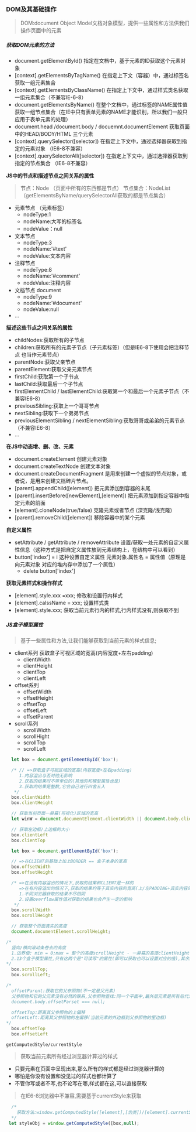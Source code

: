 ### DOM及其基础操作
> DOM:document Object Model文档对象模型，提供一些属性和方法供我们操作页面中的元素

##### 获取DOM元素的方法
- document.getElementById() 指定在文档中，基于元素的ID获取这个元素对象
- [context].getElementsByTagName() 在指定上下文（容器）中，通过标签名获取一组元素集合
- [context].getElementsByClassName() 在指定上下文中，通过样式类名获取一组元素集合（不兼容IE-6-8）
- document.getElementsByName() 在整个文档中，通过标签的NAME属性值获取一组节点集合（在IE中只有表单元素的NAME才能识别，所以我们一般只应用于表单元素的处理）
- document.head /document.body / docuemnt.documentElement 获取页面中的HEAD/BODY/HTML 三个元素
- [context].querySelector([selector]) 在指定上下文中，通过选择器获取到指定的元素对象 （IE6-8不兼容）
- [context].querySelectorAll([selector]) 在指定上下文中，通过选择器获取到指定的节点集合 （IE6-8不兼容） 

**JS中的节点和描述节点之间关系的属性**
> 节点：Node （页面中所有的东西都是节点）
> 节点集合：NodeList （getElementsByName/querySelectorAll获取的都是节点集合）
- 元素节点 （元素标签）
  + nodeType:1
  + nodeName:大写的标签名
  + nodeValue：null
- 文本节点
  + nodeType:3
  + nodeName:'#text'
  + nodeValue:文本内容
- 注释节点
  + nodeType:8
  + nodeName:'#comment'
  + nodeValue:注释内容
- 文档节点 document
  + nodeType:9
  + nodeName:'#document'
  + nodeValue:null
- ...
  
**描述这些节点之间关系的属性**
- childNodes:获取所有的子节点
- children:获取所有的元素子节点（子元素标签）（但是IE6-8下使用会把注释节点 也当作元素节点）
- parentNode:获取父亲节点
- parentElement:获取父亲元素节点
- firstChild:获取第一个子节点
- lastChild:获取最后一个子节点
- firstElementChild / lastElementChild:获取第一个和最后一个元素子节点（不兼容IE6-8）
- previousSibling:获取上一个哥哥节点
- nextSibling:获取下一个弟弟节点
- previousElementSibling / nextElementSibling:获取哥哥或弟弟的元素节点（不兼容IE6-8）
- ...
  
**在JS中动态增、删、改、元素**
- document.createElement 创建元素对象
- document.createTextNode 创建文本对象
- document.createDocumentFragment 是用来创建一个虚拟的节点对象，或者说，是用来创建文档碎片节点。
- [parent].appendChild([element]) 把元素添加到容器的末尾
- [parent].insertBefore([newElement],[element]) 把元素添加到指定容器中指定元素的前面
- [element].cloneNode(true/false) 克隆元素或者节点 (深克隆/浅克隆)
- [parent].removeChild([element]) 移除容器中的某个元素

**自定义属性**
- setAttribute / getAttribute / removeAttribute 设置/获取一处元素的自定义属性信息（这种方式是把自定义属性放到元素结构上，在结构中可以看到）
- button['index'] = i 这种设置自定义属性  元素对象.属性名 = 属性值（原理是向元素对象 对应的堆内存中添加了一个属性）
  + delete button['index']

**获取元素样式和操作样式**
- [element].style.xxx =xxx; 修改和设置行内样式
- [element].calssName = xxx; 设置样式类
- [element].style.xxx; 获取当前元素行内的样式,行内样式没有,则获取不到

##### JS盒子模型属性
> 基于一些属性和方法,让我们能够获取到当前元素的样式信息;
  - client系列 获取盒子可视区域的宽高(内容宽度+左右padding)
    + clientWidth
    + clientHeight
    + clientTop
    + clientLeft
  - offset系列
    + offsetWidth
    + offsetHeight
    + offsetTop
    + offsetLeft
    + offsetParent
  - scroll系列
    + scrollWidth
    + scrollHight
    + scrollTop
    + scrollLeft
```javascript
  let box = document.getElementById('box');

  /* // =>获取盒子可视区域的宽高(内容宽度+左右padding)
     1.内容溢出与否对他无影响 
     2.获取的结果时不带单位的(其他的和模型属性也是)
     3.获取的结果是整数,它会自己进行四舍五入
   */
  box.clientWidth
  box.clientHeight

  // 获取当前页面一屏幕(可视化)区域的宽高
  let winW = document.documentElement.clientWidth || document.body.clientWidth;

  // 获取左边框/上边框的大小
  box.clientLeft
  box.clientTop
```

```javascript
  let box = document.getElementById('box');

  // =>在CLIENT的基础上加上BORDER == 盒子本身的宽高
  box.offsetWidth
  box.offsetHeight

  /* =>在没有内容溢出的情况下,获取的结果和CLIENT是一样的
     =>在有内容溢出的情况下,获取的结果约等于真实内容的宽高(上/左PADDING+真实内容的高度/宽度)
     1.不同浏览器获取的结果不尽相同
     2.设置overflow属性值对获取的结果也会产生一定的影响
   */
  box.scrollWidth
  box.scrollHeight

  // 获取整个页面真实的高度
  document.documentElement.scrollHeight;
```

```javascript
/* 
  竖向/横向滚动条卷去的高度
  1.边界值: min = 0;max = 整个的高度scrollHeight - 一屏幕的高度clientHeight
  2.13个盒子模型属性,只有这两个是"可读写"的属性(即可以获取也可以设置对应的值),其余的都是"只读"属性
*/
  box.scrollTop;
  box.scrollLeft;
```

```javascript
/* 
  offsetParent:获取它的父参照物(不一定是父元素)
  父参照物和它的父元素没有必然的联系,父参照物查找:同一个平面中,最外层元素是所有后代元素的父级参照物,而基于position:relative/absolute/fixed可以让元素脱离文档流(一个新的平面),从而改变元素的父参照物
  document.body.offsetParset === null;

  offsetTop:距离其父参照物的上偏移
  offsetLeft:距离其父参照物的左偏移(当前元素的外边框到父参照物的里边框)
*/
  box.offsetTop
  box.offsetLeft
```

`getComputedStyle/currentStyle`
> 获取当前元素所有经过浏览器计算过的样式
  - 只要元素在页面中呈现出来,那么所有的样式都是经过浏览器计算的
  - 哪怕是你没有设置和没见过的样式也都计算了
  - 不管你写或者不写,也不论写在哪,样式都在这,可以直接获取
> 在IE6-8浏览器中不兼容,需要基于currentStyle来获取
```javascript
  /* 
    获取方法:window.getComputedStyle([element],[伪类])/[element].currentStyle
  */
 let styleObj = window.getComputedStyle([box,null);
```
